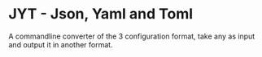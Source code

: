 # JYT - Json, Yaml and Toml

A commandline converter of the 3 configuration format, take any as input and output it in another format.
